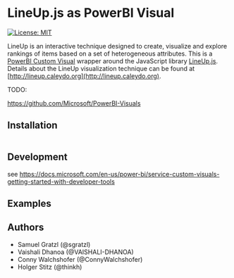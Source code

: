 LineUp.js as PowerBI Visual
===========================

[![License: MIT][mit-image]][mit-url]

LineUp is an interactive technique designed to create, visualize and explore rankings of items based on a set of heterogeneous attributes.
This is a [PowerBI Custom Visual](https://github.com/Microsoft/PowerBI-Visuals) wrapper around the JavaScript library [LineUp.js](https://github.com/lineupjs/lineupjs). Details about the LineUp visualization technique can be found at [http://lineup.caleydo.org](http://lineup.caleydo.org).


TODO:

 https://github.com/Microsoft/PowerBI-Visuals


Installation
------------

```
```

Development
-----------

see https://docs.microsoft.com/en-us/power-bi/service-custom-visuals-getting-started-with-developer-tools


Examples
--------


Authors
-------

 * Samuel Gratzl (@sgratzl)
 * Vaishali Dhanoa (@VAISHALI-DHANOA)
 * Conny Walchshofer (@ConnyWalchshofer)
 * Holger Stitz (@thinkh)

[mit-image]: https://img.shields.io/badge/License-MIT-yellow.svg
[mit-url]: https://opensource.org/licenses/MIT
